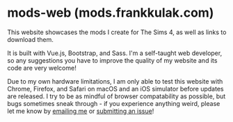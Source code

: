 # mods-web (mods.frankkulak.com)

This website showcases the mods I create for The Sims 4, as well as links to download them.

It is built with Vue.js, Bootstrap, and Sass. I'm a self-taught web developer, so any suggestions you have to improve the quality of my website and its code are very welcome!

Due to my own hardware limitations, I am only able to test this website with Chrome, Firefox, and Safari on macOS and an iOS simulator before updates are released. I try to be as mindful of browser compatability as possible, but bugs sometimes sneak through - if you experience anything weird, please let me know by [emailing me](mailto:me@frankkulak.com) or [submitting an issue](https://github.com/frankkulak/mods-web/issues)!